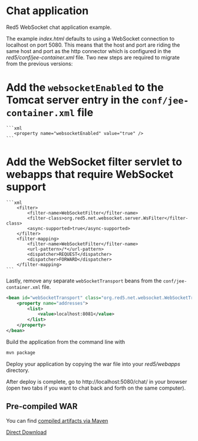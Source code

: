 Chat application
================

Red5 WebSocket chat application example.

The example <i>index.html</i> defaults to using a WebSocket connection to localhost on port 5080. This means that the host and port are riding the same host and port as the http connector which is configured in the <i>red5/conf/jee-container.xml</i> file. Two new steps are required to migrate from the previous versions:
 # Add the `websocketEnabled` to the Tomcat server entry in the `conf/jee-container.xml` file
 
    ```xml
       <property name="websocketEnabled" value="true" />
    ```
 # Add the WebSocket filter servlet to webapps that require WebSocket support
 
    ```xml
        <filter>
            <filter-name>WebSocketFilter</filter-name>
            <filter-class>org.red5.net.websocket.server.WsFilter</filter-class>
            <async-supported>true</async-supported>
        </filter>
        <filter-mapping>
            <filter-name>WebSocketFilter</filter-name>
            <url-pattern>/*</url-pattern>
            <dispatcher>REQUEST</dispatcher>
            <dispatcher>FORWARD</dispatcher>
        </filter-mapping>
    ```

Lastly, remove any separate `webSocketTransport` beans from the `conf/jee-container.xml` file.

```xml
<bean id="webSocketTransport" class="org.red5.net.websocket.WebSocketTransport">
    <property name="addresses">
        <list>
            <value>localhost:8081</value>
        </list>
    </property>
</bean>
```

Build the application from the command line with

```sh
mvn package
```

Deploy your application by copying the war file into your <i>red5/webapps</i> directory.

After deploy is complete, go to http://localhost:5080/chat/ in your browser (open two tabs if you want to chat back and forth on the same computer).

Pre-compiled WAR
----------------
You can find [compiled artifacts via Maven](http://mvnrepository.com/artifact/org.red5.demos/chat)

[Direct Download](https://oss.sonatype.org/content/repositories/releases/org/red5/demos/chat/2.0.0/chat-2.0.0.war)
